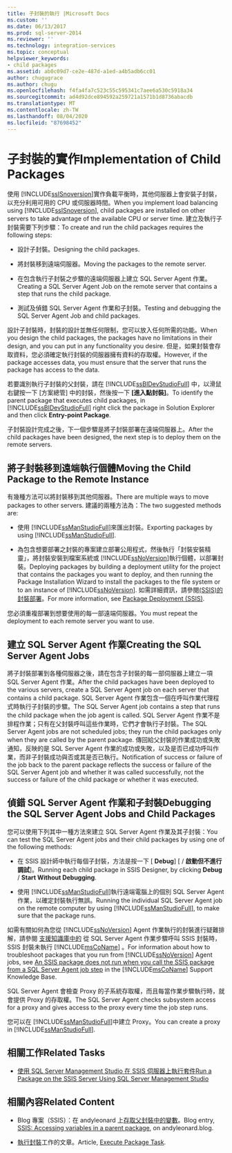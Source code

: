 ```yaml
---
title: 子封裝的執行 |Microsoft Docs
ms.custom: ''
ms.date: 06/13/2017
ms.prod: sql-server-2014
ms.reviewer: ''
ms.technology: integration-services
ms.topic: conceptual
helpviewer_keywords:
- child packages
ms.assetid: ab0c09d7-ce2e-487d-a1ed-a4b5adb6cc01
author: chugugrace
ms.author: chugu
ms.openlocfilehash: f4fa4fa7c523c55c595341c7aee6a530c5918a34
ms.sourcegitcommit: ad4d92dce894592a259721a1571b1d8736abacdb
ms.translationtype: MT
ms.contentlocale: zh-TW
ms.lasthandoff: 08/04/2020
ms.locfileid: "87698452"
---
```

# <a name="implementation-of-child-packages"></a><span data-ttu-id="449f3-102">子封裝的實作</span><span class="sxs-lookup"><span data-stu-id="449f3-102">Implementation of Child Packages</span></span>
  <span data-ttu-id="449f3-103">使用 [!INCLUDE[ssISnoversion](../includes/ssisnoversion-md.md)]實作負載平衡時，其他伺服器上會安裝子封裝，以充分利用可用的 CPU 或伺服器時間。</span><span class="sxs-lookup"><span data-stu-id="449f3-103">When you implement load balancing using [!INCLUDE[ssISnoversion](../includes/ssisnoversion-md.md)], child packages are installed on other servers to take advantage of the available CPU or server time.</span></span> <span data-ttu-id="449f3-104">建立及執行子封裝需要下列步驟：</span><span class="sxs-lookup"><span data-stu-id="449f3-104">To create and run the child packages requires the following steps:</span></span>  
  
-   <span data-ttu-id="449f3-105">設計子封裝。</span><span class="sxs-lookup"><span data-stu-id="449f3-105">Designing the child packages.</span></span>  
  
-   <span data-ttu-id="449f3-106">將封裝移到遠端伺服器。</span><span class="sxs-lookup"><span data-stu-id="449f3-106">Moving the packages to the remote server.</span></span>  
  
-   <span data-ttu-id="449f3-107">在包含執行子封裝之步驟的遠端伺服器上建立 SQL Server Agent 作業。</span><span class="sxs-lookup"><span data-stu-id="449f3-107">Creating a SQL Server Agent Job on the remote server that contains a step that runs the child package.</span></span>  
  
-   <span data-ttu-id="449f3-108">測試及偵錯 SQL Server Agent 作業和子封裝。</span><span class="sxs-lookup"><span data-stu-id="449f3-108">Testing and debugging the SQL Server Agent Job and child packages.</span></span>  
  
 <span data-ttu-id="449f3-109">設計子封裝時，封裝的設計並無任何限制，您可以放入任何所需的功能。</span><span class="sxs-lookup"><span data-stu-id="449f3-109">When you design the child packages, the packages have no limitations in their design, and you can put in any functionality you desire.</span></span> <span data-ttu-id="449f3-110">但是，如果封裝會存取資料，您必須確定執行封裝的伺服器擁有資料的存取權。</span><span class="sxs-lookup"><span data-stu-id="449f3-110">However, if the package accesses data, you must ensure that the server that runs the package has access to the data.</span></span>  
  
 <span data-ttu-id="449f3-111">若要識別執行子封裝的父封裝，請在 [!INCLUDE[ssBIDevStudioFull](../includes/ssbidevstudiofull-md.md)] 中，以滑鼠右鍵按一下 [方案總管] 中的封裝，然後按一下 **[進入點封裝]**。</span><span class="sxs-lookup"><span data-stu-id="449f3-111">To identify the parent package that executes child packages, in [!INCLUDE[ssBIDevStudioFull](../includes/ssbidevstudiofull-md.md)] right click the package in Solution Explorer and then click **Entry-point Package**.</span></span>  
  
 <span data-ttu-id="449f3-112">子封裝設計完成之後，下一個步驟是將子封裝部署在遠端伺服器上。</span><span class="sxs-lookup"><span data-stu-id="449f3-112">After the child packages have been designed, the next step is to deploy them on the remote servers.</span></span>  
  
## <a name="moving-the-child-package-to-the-remote-instance"></a><span data-ttu-id="449f3-113">將子封裝移到遠端執行個體</span><span class="sxs-lookup"><span data-stu-id="449f3-113">Moving the Child Package to the Remote Instance</span></span>  
 <span data-ttu-id="449f3-114">有幾種方法可以將封裝移到其他伺服器。</span><span class="sxs-lookup"><span data-stu-id="449f3-114">There are multiple ways to move packages to other servers.</span></span> <span data-ttu-id="449f3-115">建議的兩種方法為：</span><span class="sxs-lookup"><span data-stu-id="449f3-115">The two suggested methods are:</span></span>  
  
-   <span data-ttu-id="449f3-116">使用 [!INCLUDE[ssManStudioFull](../includes/ssmanstudiofull-md.md)]來匯出封裝。</span><span class="sxs-lookup"><span data-stu-id="449f3-116">Exporting packages by using [!INCLUDE[ssManStudioFull](../includes/ssmanstudiofull-md.md)].</span></span>  
  
-   <span data-ttu-id="449f3-117">為包含想要部署之封裝的專案建立部署公用程式，然後執行「封裝安裝精靈」，將封裝安裝到檔案系統或 [!INCLUDE[ssNoVersion](../includes/ssnoversion-md.md)]執行個體，以部署封裝。</span><span class="sxs-lookup"><span data-stu-id="449f3-117">Deploying packages by building a deployment utility for the project that contains the packages you want to deploy, and then running the Package Installation Wizard to install the packages to the file system or to an instance of [!INCLUDE[ssNoVersion](../includes/ssnoversion-md.md)].</span></span> <span data-ttu-id="449f3-118">如需詳細資訊，請參閱[&#40;SSIS&#41;的封裝部署](packages/legacy-package-deployment-ssis.md)。</span><span class="sxs-lookup"><span data-stu-id="449f3-118">For more information, see [Package Deployment &#40;SSIS&#41;](packages/legacy-package-deployment-ssis.md).</span></span>  
  
 <span data-ttu-id="449f3-119">您必須重複部署到想要使用的每一部遠端伺服器。</span><span class="sxs-lookup"><span data-stu-id="449f3-119">You must repeat the deployment to each remote server you want to use.</span></span>  
  
## <a name="creating-the-sql-server-agent-jobs"></a><span data-ttu-id="449f3-120">建立 SQL Server Agent 作業</span><span class="sxs-lookup"><span data-stu-id="449f3-120">Creating the SQL Server Agent Jobs</span></span>  
 <span data-ttu-id="449f3-121">將子封裝部署到各種伺服器之後，請在包含子封裝的每一部伺服器上建立一項 SQL Server Agent 作業。</span><span class="sxs-lookup"><span data-stu-id="449f3-121">After the child packages have been deployed to the various servers, create a SQL Server Agent job on each server that contains a child package.</span></span> <span data-ttu-id="449f3-122">SQL Server Agent 作業包含一個在呼叫作業代理程式時執行子封裝的步驟。</span><span class="sxs-lookup"><span data-stu-id="449f3-122">The SQL Server Agent job contains a step that runs the child package when the job agent is called.</span></span> <span data-ttu-id="449f3-123">SQL Server Agent 作業不是排程作業；只有在父封裝呼叫這些作業時，它們才會執行子封裝。</span><span class="sxs-lookup"><span data-stu-id="449f3-123">The SQL Server Agent jobs are not scheduled jobs; they run the child packages only when they are called by the parent package.</span></span> <span data-ttu-id="449f3-124">傳回給父封裝的作業成功或失敗通知，反映的是 SQL Server Agent 作業的成功或失敗，以及是否已成功呼叫作業，而非子封裝成功與否或其是否已執行。</span><span class="sxs-lookup"><span data-stu-id="449f3-124">Notification of success or failure of the job back to the parent package reflects the success or failure of the SQL Server Agent job and whether it was called successfully, not the success or failure of the child package or whether it was executed.</span></span>  
  
## <a name="debugging-the-sql-server-agent-jobs-and-child-packages"></a><span data-ttu-id="449f3-125">偵錯 SQL Server Agent 作業和子封裝</span><span class="sxs-lookup"><span data-stu-id="449f3-125">Debugging the SQL Server Agent Jobs and Child Packages</span></span>  
 <span data-ttu-id="449f3-126">您可以使用下列其中一種方法來建立 SQL Server Agent 作業及其子封裝：</span><span class="sxs-lookup"><span data-stu-id="449f3-126">You can test the SQL Server Agent jobs and their child packages by using one of the following methods:</span></span>  
  
-   <span data-ttu-id="449f3-127">在 SSIS 設計師中執行每個子封裝，方法是按一下 [ **Debug**] [  /  **啟動但不進行調試**]。</span><span class="sxs-lookup"><span data-stu-id="449f3-127">Running each child package in SSIS Designer, by clicking **Debug** / **Start Without Debugging**.</span></span>  
  
-   <span data-ttu-id="449f3-128">使用 [!INCLUDE[ssManStudioFull](../includes/ssmanstudiofull-md.md)]執行遠端電腦上的個別 SQL Server Agent 作業，以確定封裝執行無誤。</span><span class="sxs-lookup"><span data-stu-id="449f3-128">Running the individual SQL Server Agent job on the remote computer by using [!INCLUDE[ssManStudioFull](../includes/ssmanstudiofull-md.md)], to make sure that the package runs.</span></span>  
  
 <span data-ttu-id="449f3-129">如需有關如何為您從 [!INCLUDE[ssNoVersion](../includes/ssnoversion-md.md)] Agent 作業執行的封裝進行疑難排解，請參閱 [支援知識庫中的](https://support.microsoft.com/kb/918760) 從 SQL Server Agent 作業步驟呼叫 SSIS 封裝時，SSIS 封裝未執行 [!INCLUDE[msCoName](../includes/msconame-md.md)] 。</span><span class="sxs-lookup"><span data-stu-id="449f3-129">For information about how to troubleshoot packages that you run from [!INCLUDE[ssNoVersion](../includes/ssnoversion-md.md)] Agent jobs, see [An SSIS package does not run when you call the SSIS package from a SQL Server Agent job step](https://support.microsoft.com/kb/918760) in the [!INCLUDE[msCoName](../includes/msconame-md.md)] Support Knowledge Base.</span></span>  
  
 <span data-ttu-id="449f3-130">SQL Server Agent 會檢查 Proxy 的子系統存取權，而且每當作業步驟執行時，就會提供 Proxy 的存取權。</span><span class="sxs-lookup"><span data-stu-id="449f3-130">The SQL Server Agent checks subsystem access for a proxy and gives access to the proxy every time the job step runs.</span></span>  
  
 <span data-ttu-id="449f3-131">您可以在 [!INCLUDE[ssManStudioFull](../includes/ssmanstudiofull-md.md)]中建立 Proxy。</span><span class="sxs-lookup"><span data-stu-id="449f3-131">You can create a proxy in [!INCLUDE[ssManStudioFull](../includes/ssmanstudiofull-md.md)].</span></span>  
  
## <a name="related-tasks"></a><span data-ttu-id="449f3-132">相關工作</span><span class="sxs-lookup"><span data-stu-id="449f3-132">Related Tasks</span></span>  
  
-   [<span data-ttu-id="449f3-133">使用 SQL Server Management Studio 在 SSIS 伺服器上執行套件</span><span class="sxs-lookup"><span data-stu-id="449f3-133">Run a Package on the SSIS Server Using SQL Server Management Studio</span></span>](run-a-package-on-the-ssis-server-using-sql-server-management-studio.md)  
  
## <a name="related-content"></a><span data-ttu-id="449f3-134">相關內容</span><span class="sxs-lookup"><span data-stu-id="449f3-134">Related Content</span></span>  
  
-   <span data-ttu-id="449f3-135">Blog 專案（SSIS）：在 andyleonard 上[存取父封裝中的變數](https://andyleonard.blog/2015/08/ssis-design-pattern-access-parent-variables-from-a-child-package-in-the-ssis-catalog/)。</span><span class="sxs-lookup"><span data-stu-id="449f3-135">Blog entry, [SSIS: Accessing variables in a parent package](https://andyleonard.blog/2015/08/ssis-design-pattern-access-parent-variables-from-a-child-package-in-the-ssis-catalog/), on andyleonard.blog.</span></span>  
  
-   <span data-ttu-id="449f3-136">[執行封裝](../integration-services/control-flow/execute-package-task.md)工作的文章。</span><span class="sxs-lookup"><span data-stu-id="449f3-136">Article, [Execute Package Task](../integration-services/control-flow/execute-package-task.md).</span></span>  
  
  
